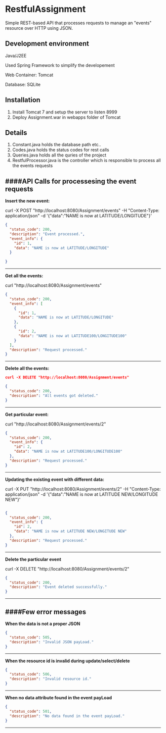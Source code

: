 RestfulAssignment
=====================

Simple REST-based API that processes requests to manage an "events" resource over HTTP using JSON.

Development environment
------------
Java/J2EE 

Used Spring Framework to simplify the developement

Web Container: Tomcat

Database: SQLite

Installation
------------

1. Install Tomcat 7 and setup the server to listen 8999
2. Deploy Assignment.war in webapps folder of Tomcat

Details
------------
1. Constant.java holds the database path etc..
2. Codes.java holds the status codes for rest calls
3. Queries.java holds all the quries of the project
4. RestfulProcessor.java is the controller which is responsible to process all the events requests


####API Calls for processesing the event requests
------------

**Insert the new event:**

curl -X POST "http://localhost:8080/Assignment/events" -H "Content-Type: application/json" -d '{"data":"NAME is now at LATITUDE/LONGITUDE"}'

```json
{
  "status_code": 200,
  "description": "Event processed.",
  "event_info": {
    "id": 1,
    "data": "NAME is now at LATITUDE/LONGITUDE"
  }
  
}
```
------------

**Get all the events:**

curl "http://localhost:8080/Assignment/events"
```json
{
  "status_code": 200,
  "event_info": [
    {
      "id": 1,
      "data": "NAME is now at LATITUDE/LONGITUDE"
    },
    {
      "id": 2,
      "data": "NAME is now at LATITUDE100/LONGITUDE100"
    }
  ],
  "description": "Request processed."
}
```
------------
**Delete all the events:**
```json
curl -X DELETE "http://localhost:8080/Assignment/events"

{
  "status_code": 200,
  "description": "All events got deleted."
}
```
------------
**Get particular event:**

curl "http://localhost:8080/Assignment/events/2"
```json
{
  "status_code": 200,
  "event_info": {
    "id": 2,
    "data": "NAME is now at LATITUDE100/LONGITUDE100"
  },
  "description": "Request processed."
}
```
------------
**Updating the existing event with different data:**

curl -X PUT "http://localhost:8080/Assignment/events/2" -H "Content-Type: application/json" -d '{"data":"NAME is now at LATITUDE NEW/LONGITUDE NEW"}'
```json

{
  "status_code": 200,
  "event_info": {
    "id": 2,
    "data": "NAME is now at LATITUDE NEW/LONGITUDE NEW"
  },
  "description": "Request processed."
}
```
------------
**Delete the particular event**

curl -X DELETE "http://localhost:8080/Assignment/events/2"
```json
{
  "status_code": 200,
  "description": "Event deleted successfully."
}
```
------------

####Few error messages
------------
**When the data is not a proper JSON**
```json
{
  "status_code": 505,
  "description": "Invalid JSON payLoad."
}
```
------------

**When the resource id is invalid during update/select/delete**
```json
{
  "status_code": 506,
  "description": "Invalid resource id."
}
```
------------

**When no data attribute found in the event payLoad**
```json
{
  "status_code": 501,
  "description": "No data found in the event payLoad."
}
```
------------




